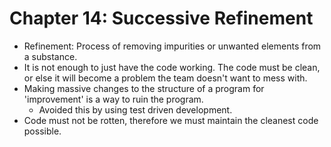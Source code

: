 # Chapter 14: Successive Refinement

- Refinement: Process of removing impurities or unwanted elements from a substance.
- It is not enough to just have the code working. The code must be clean, or else it will become a problem the team doesn't want to mess with.
- Making massive changes to the structure of a program for 'improvement' is a way to ruin the program.
  - Avoided this by using test driven development.
- Code must not be rotten, therefore we must maintain the cleanest code possible.
